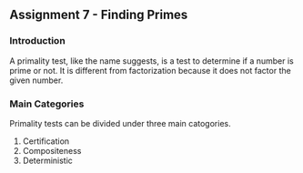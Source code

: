 ## Assignment 7 - Finding Primes

### Introduction
A primality test, like the name suggests, is a test to determine if a number is prime or not. It is different from factorization 
because it does not factor the given number.

### Main Categories
Primality tests can be divided under three main catogories.
1) Certification
2) Compositeness
3) Deterministic
